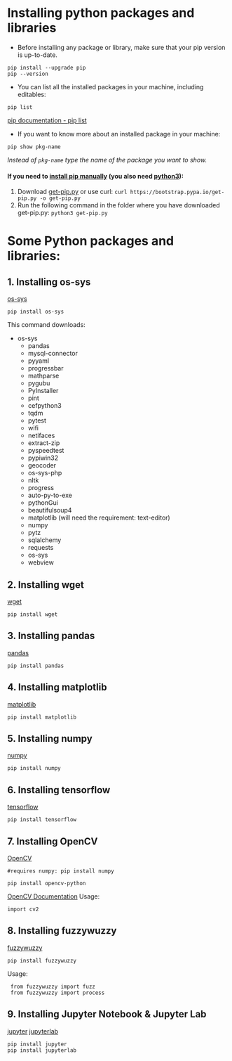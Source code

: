 # Installing python packages and libraries

- Before installing any package or library, make sure that your pip version is up-to-date. 

```
pip install --upgrade pip
pip --version
```

- You can list all the installed packages in your machine, including editables: 

```
pip list
```
[pip documentation - pip list](https://pip.pypa.io/en/stable/reference/pip_list/)

- If you want to know more about an installed package in your machine:

```
pip show pkg-name
```

_Instead of ```pkg-name``` type the name of the package you want to show._

#### If you need to [install pip manually](https://pip.pypa.io/en/stable/installing/) (you also need [python3](https://www.python.org/downloads/)):

1. Download [get-pip.py](https://bootstrap.pypa.io/get-pip.py) or use curl: ``` curl https://bootstrap.pypa.io/get-pip.py -o get-pip.py ```
2. Run the following command in the folder where you have downloaded get-pip.py: ```python3 get-pip.py```


# Some Python packages and libraries:

## 1. Installing os-sys
[os-sys](https://pypi.org/project/os-sys/)

```
pip install os-sys
```
This command downloads:
- os-sys
  - pandas
  - mysql-connector
  - pyyaml
  - progressbar
  - mathparse
  - pygubu
  - PyInstaller
  - pint
  - cefpython3
  - tqdm
  - pytest
  - wifi
  - netifaces
  - extract-zip
  - pyspeedtest
  - pypiwin32
  - geocoder
  - os-sys-php
  - nltk
  - progress
  - auto-py-to-exe
  - pythonGui
  - beautifulsoup4
  - matplotlib (will need the requirement: text-editor)
  - numpy
  - pytz
  - sqlalchemy
  - requests
  - os-sys
  - webview

## 2. Installing wget
[wget](https://pypi.org/project/wget/)

```
pip install wget
```


## 3. Installing pandas
[pandas](https://pypi.org/project/pandas/)

```
pip install pandas
```


## 4. Installing matplotlib
[matplotlib](https://pypi.org/project/matplotlib/)

```
pip install matplotlib
```

## 5. Installing numpy
[numpy](https://pypi.org/project/numpy/)

```
pip install numpy
```


## 6. Installing tensorflow
[tensorflow](https://pypi.org/project/tensorflow/)

```
pip install tensorflow
```

## 7. Installing OpenCV
[OpenCV](https://pypi.org/project/mtcnn-opencv/)

```
#requires numpy: pip install numpy

pip install opencv-python
```
[OpenCV Documentation](https://docs.opencv.org/master/)
Usage:
```
import cv2
```

## 8. Installing fuzzywuzzy
[fuzzywuzzy](https://pypi.org/project/fuzzywuzzy/)

```
pip install fuzzywuzzy
```
Usage:

```
 from fuzzywuzzy import fuzz
 from fuzzywuzzy import process
 ```
 
 ## 9. Installing Jupyter Notebook & Jupyter Lab
[jupyter](https://jupyter.readthedocs.io/en/latest/install/notebook-classic.html)
[jupyterlab](https://jupyterlab.readthedocs.io/en/latest/getting_started/installation.html)

```
pip install jupyter
pip install jupyterlab
```
